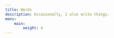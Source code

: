 ```yaml
---
title: Words
description: Occasionally, I also write things.
menu:
    main:
        weight: 4
---
```

